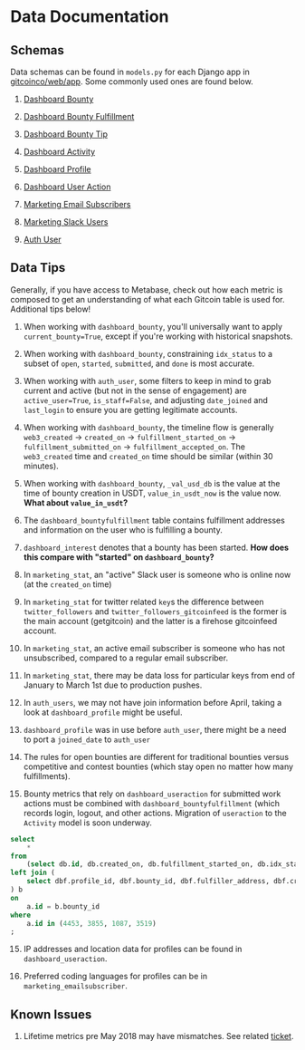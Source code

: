 # Data Documentation 

## Schemas

Data schemas can be found in `models.py` for each Django app in [gitcoinco/web/app](https://github.com/gitcoinco/web/tree/master/app). Some commonly used ones are found below.

1. [Dashboard Bounty](https://github.com/gitcoinco/web/blob/master/app/dashboard/models.py#L156-L220)

2. [Dashboard Bounty Fulfillment](https://github.com/gitcoinco/web/blob/master/app/dashboard/models.py#L802-L811)

3. [Dashboard Bounty Tip](https://github.com/gitcoinco/web/blob/master/app/dashboard/models.py#L867-L894)

4. [Dashboard Activity](https://github.com/gitcoinco/web/blob/master/app/dashboard/models.py#L1097-L1116)

5. [Dashboard Profile](https://github.com/gitcoinco/web/blob/master/app/dashboard/models.py#L1135-L1162)

6. [Dashboard User Action](https://github.com/gitcoinco/web/blob/master/app/dashboard/models.py#L1943-L1955)

7. [Marketing Email Subscribers](https://github.com/gitcoinco/web/blob/master/app/marketing/models.py#L48-L62)

8. [Marketing Slack Users](https://github.com/gitcoinco/web/blob/master/app/marketing/models.py#L210-L216)

9. [Auth User]()

## Data Tips

Generally, if you have access to Metabase, check out how each metric is composed to get an understanding of what each Gitcoin table is used for. Additional tips below!

1. When working with `dashboard_bounty`, you'll universally want to apply `current_bounty=True`, except if you're working with historical snapshots.

2. When working with `dashboard_bounty`, constraining `idx_status` to a subset of `open`, `started`, `submitted`, and `done` is most accurate. 

3. When working with `auth_user`, some filters to keep in mind to grab current and active (but not in the sense of engagement) are `active_user=True`, `is_staff=False`, and adjusting `date_joined` and `last_login` to ensure you are getting legitimate accounts.

4. When working with `dashboard_bounty`, the timeline flow is generally `web3_created` -> `created_on` -> `fulfillment_started_on` -> `fulfillment_submitted_on` -> `fulfillment_accepted_on`. The `web3_created` time and `created_on` time should be similar (within 30 minutes).

5. When working with `dashboard_bounty`, `_val_usd_db` is the value at the time of bounty creation in USDT, `value_in_usdt_now` is the value now. **What about `value_in_usdt`?**

6. The `dashboard_bountyfulfillment` table contains fulfillment addresses and information on the user who is fulfilling a bounty.

7. `dashboard_interest` denotes that a bounty has been started. **How does this compare with "started" on `dashboard_bounty`?**

8. In `marketing_stat`, an "active" Slack user is someone who is online now (at the `created_on` time)

9. In `marketing_stat` for twitter related `key`s the difference between `twitter_followers` and `twitter_followers_gitcoinfeed` is the former is the main account (getgitcoin) and the latter is a firehose gitcoinfeed account.

10. In `marketing_stat`, an active email subscriber is someone who has not unsubscribed, compared to a regular email subscriber.

11. In `marketing_stat`, there may be data loss for particular keys from end of January to March 1st due to production pushes.

12. In `auth_users`, we may not have join information before April, taking a look at `dashboard_profile` might be useful.

13. `dashboard_profile` was in use before `auth_user`, there might be a need to port a `joined_date` to `auth_user`

14. The rules for open bounties are different for traditional bounties versus competitive and contest bounties (which stay open no matter how many fulfillments).

15. Bounty metrics that rely on `dashboard_useraction` for submitted work actions must be combined with `dashboard_bountyfulfillment` (which records login, logout, and other actions. Migration of `useraction` to the `Activity` model is soon underway.

```sql
select
    *
from 
    (select db.id, db.created_on, db.fulfillment_started_on, db.idx_status from dashboard_bounty db where db.idx_status = 'open') a
left join (
    select dbf.profile_id, dbf.bounty_id, dbf.fulfiller_address, dbf.created_on fulfilled_on from dashboard_bountyfulfillment dbf
) b
on 
    a.id = b.bounty_id 
where
    a.id in (4453, 3855, 1087, 3519)
;
```

15. IP addresses and location data for profiles can be found in `dashboard_useraction`.

16. Preferred coding languages for profiles can be in `marketing_emailsubscriber`. 

## Known Issues

1. Lifetime metrics pre May 2018 may have mismatches. See related [ticket](https://github.com/gitcoinco/data-ops/issues/15).
